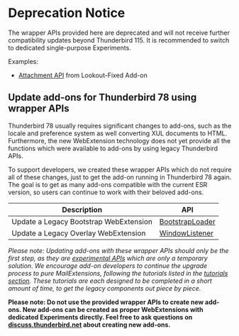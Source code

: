 # Deprecation Notice
The wrapper APIs provided here are deprecated and will not receive further compatibility updates beyond Thunderbird 115. It is recommended to switch to dedicated single-purpose Experiments.

Examples:
 - [Attachment API](https://github.com/TB-throwback/LookOut-fix-version/blob/09d7565640317ac0ed10c52570a5774266ccc94c/src/api/Attachment/implementation.js) from Lookout-Fixed Add-on

## Update add-ons for Thunderbird 78 using wrapper APIs

Thunderbird 78 usually requires significant changes to add-ons, such as the locale and preference system as well converting XUL documents to HTML. Furthermore, the new WebExtension technology does not yet provide all the functions which were available to add-ons by using legacy Thunderbird APIs.

To support developers, we created these wrapper APIs which do not require all of these changes, just to get the add-on running in Thunderbird 78 again. The goal is to get as many add-ons compatible with the current ESR version, so users can continue to work with their beloved add-ons.

| Description     | API |
| --------------------------------------- | ----------- |
| Update a Legacy Bootstrap WebExtension  | [BootstrapLoader](https://github.com/thunderbird/addon-developer-support/wiki/Using-the-BootstrapLoader-API-to-convert-a-Legacy-Bootstrap-WebExtension-into-a-MailExtension-for-Thunderbird-78)      |
| Update a Legacy Overlay WebExtension    | [WindowListener](https://github.com/thunderbird/addon-developer-support/wiki/Using-the-WindowListener-API-to-convert-a-Legacy-Overlay-WebExtension-into-a-MailExtension-for-Thunderbird-78)           |  

_Please note: Updating add-ons with these wrapper APIs should only be the first step, as they are [experimental APIs](https://thunderbird-webextensions.readthedocs.io/en/latest/how-to/experiments.html) which are only a temporary solution. We encourage add-on developers to continue the upgrade process to pure MailExtensions, following the tutorials listed in the [tutorials section](https://github.com/thunderbird/addon-developer-support/issues/37). These tutorials are each designed to be completed in a short amount of time, to get the legacy components out piece by piece._

**Please note: Do not use the provided wrapper APIs to create new add-ons. New add-ons can be created as proper WebExtensions with dedicated Experiments directly. Feel free to ask questions on [discuss.thunderbird.net](https://thunderbird.topicbox.com/groups/addons) about creating new add-ons.**


